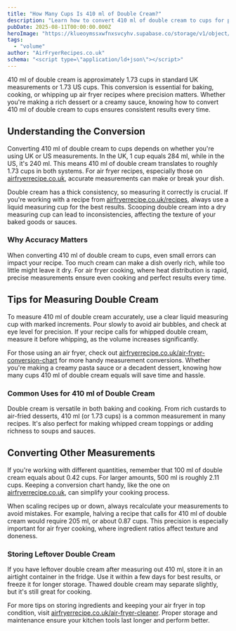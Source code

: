 ```yaml
---
title: "How Many Cups Is 410 ml of Double Cream?"
description: "Learn how to convert 410 ml of double cream to cups for perfect baking and cooking results every time. Simple, accurate measurements!"
pubDate: 2025-08-11T00:00:00.000Z
heroImage: "https://klueoymssxwfnxsvcyhv.supabase.co/storage/v1/object/public/md/how-many-cups-is-410-ml-of-double-cream-5c01683c.webp"
tags:
  - "volume"
author: "AirFryerRecipes.co.uk"
schema: "<script type=\"application/ld+json\"></script>"
---
```


<p>410 ml of double cream is approximately 1.73 cups in standard UK measurements or 1.73 US cups. This conversion is essential for baking, cooking, or whipping up air fryer recipes where precision matters. Whether you're making a rich dessert or a creamy sauce, knowing how to convert 410 ml of double cream to cups ensures consistent results every time.</p>

<h2>Understanding the Conversion</h2>
<p>Converting 410 ml of double cream to cups depends on whether you're using UK or US measurements. In the UK, 1 cup equals 284 ml, while in the US, it's 240 ml. This means 410 ml of double cream translates to roughly 1.73 cups in both systems. For air fryer recipes, especially those on <a href=https://www.airfryerrecipe.co.uk/>airfryerrecipe.co.uk</a>, accurate measurements can make or break your dish.</p>

<p>Double cream has a thick consistency, so measuring it correctly is crucial. If you're working with a recipe from <a href=https://www.airfryerrecipe.co.uk/recipes>airfryerrecipe.co.uk/recipes</a>, always use a liquid measuring cup for the best results. Scooping double cream into a dry measuring cup can lead to inconsistencies, affecting the texture of your baked goods or sauces.</p>

<h3>Why Accuracy Matters</h3>
<p>When converting 410 ml of double cream to cups, even small errors can impact your recipe. Too much cream can make a dish overly rich, while too little might leave it dry. For air fryer cooking, where heat distribution is rapid, precise measurements ensure even cooking and perfect results every time.</p>

<h2>Tips for Measuring Double Cream</h2>
<p>To measure 410 ml of double cream accurately, use a clear liquid measuring cup with marked increments. Pour slowly to avoid air bubbles, and check at eye level for precision. If your recipe calls for whipped double cream, measure it before whipping, as the volume increases significantly.</p>

<p>For those using an air fryer, check out <a href=https://www.airfryerrecipe.co.uk/air-fryer-conversion-chart>airfryerrecipe.co.uk/air-fryer-conversion-chart</a> for more handy measurement conversions. Whether you're making a creamy pasta sauce or a decadent dessert, knowing how many cups 410 ml of double cream equals will save time and hassle.</p>

<h3>Common Uses for 410 ml of Double Cream</h3>
<p>Double cream is versatile in both baking and cooking. From rich custards to air-fried desserts, 410 ml (or 1.73 cups) is a common measurement in many recipes. It's also perfect for making whipped cream toppings or adding richness to soups and sauces.</p>

<h2>Converting Other Measurements</h2>
<p>If you're working with different quantities, remember that 100 ml of double cream equals about 0.42 cups. For larger amounts, 500 ml is roughly 2.11 cups. Keeping a conversion chart handy, like the one on <a href=https://www.airfryerrecipe.co.uk/air-fryer-conversion-chart>airfryerrecipe.co.uk</a>, can simplify your cooking process.</p>

<p>When scaling recipes up or down, always recalculate your measurements to avoid mistakes. For example, halving a recipe that calls for 410 ml of double cream would require 205 ml, or about 0.87 cups. This precision is especially important for air fryer cooking, where ingredient ratios affect texture and doneness.</p>

<h3>Storing Leftover Double Cream</h3>
<p>If you have leftover double cream after measuring out 410 ml, store it in an airtight container in the fridge. Use it within a few days for best results, or freeze it for longer storage. Thawed double cream may separate slightly, but it's still great for cooking.</p>

<p>For more tips on storing ingredients and keeping your air fryer in top condition, visit <a href=https://www.airfryerrecipe.co.uk/air-fryer-cleaner>airfryerrecipe.co.uk/air-fryer-cleaner</a>. Proper storage and maintenance ensure your kitchen tools last longer and perform better.</p>